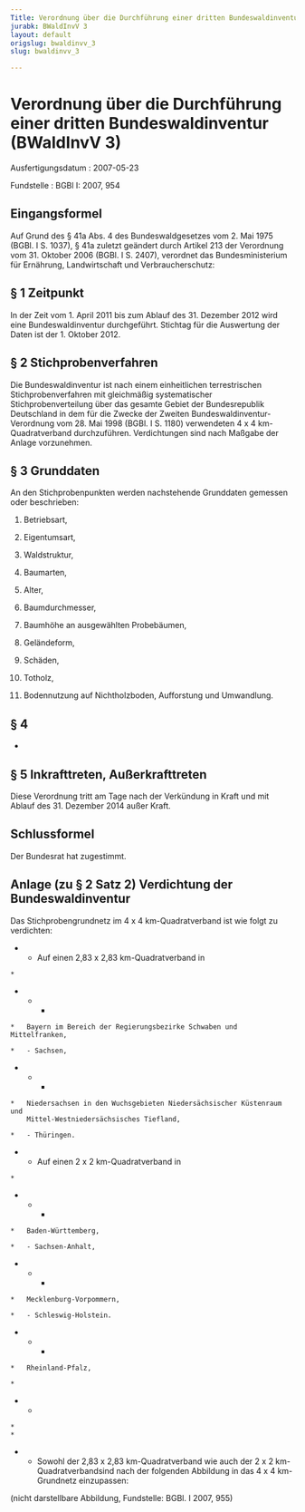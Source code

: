```yaml
---
Title: Verordnung über die Durchführung einer dritten Bundeswaldinventur
jurabk: BWaldInvV 3
layout: default
origslug: bwaldinvv_3
slug: bwaldinvv_3

---
```


# Verordnung über die Durchführung einer dritten Bundeswaldinventur (BWaldInvV 3)

Ausfertigungsdatum
:   2007-05-23

Fundstelle
:   BGBl I: 2007, 954

## Eingangsformel

Auf Grund des § 41a Abs. 4 des Bundeswaldgesetzes vom 2. Mai 1975
(BGBl. I S. 1037), § 41a zuletzt geändert durch Artikel 213 der
Verordnung vom 31. Oktober 2006 (BGBl. I S. 2407), verordnet das
Bundesministerium für Ernährung, Landwirtschaft und Verbraucherschutz:

## § 1 Zeitpunkt

In der Zeit vom 1. April 2011 bis zum Ablauf des 31. Dezember 2012
wird eine Bundeswaldinventur durchgeführt. Stichtag für die Auswertung
der Daten ist der 1. Oktober 2012.

## § 2 Stichprobenverfahren

Die Bundeswaldinventur ist nach einem einheitlichen terrestrischen
Stichprobenverfahren mit gleichmäßig systematischer
Stichprobenverteilung über das gesamte Gebiet der Bundesrepublik
Deutschland in dem für die Zwecke der Zweiten Bundeswaldinventur-
Verordnung vom 28. Mai 1998 (BGBl. I S. 1180) verwendeten 4 x 4 km-
Quadratverband durchzuführen. Verdichtungen sind nach Maßgabe der
Anlage vorzunehmen.

## § 3 Grunddaten

An den Stichprobenpunkten werden nachstehende Grunddaten gemessen oder
beschrieben:

1.  Betriebsart,


2.  Eigentumsart,


3.  Waldstruktur,


4.  Baumarten,


5.  Alter,


6.  Baumdurchmesser,


7.  Baumhöhe an ausgewählten Probebäumen,


8.  Geländeform,


9.  Schäden,


10. Totholz,


11. Bodennutzung auf Nichtholzboden, Aufforstung und Umwandlung.

## § 4

-

## § 5 Inkrafttreten, Außerkrafttreten

Diese Verordnung tritt am Tage nach der Verkündung in Kraft und mit
Ablauf des 31. Dezember 2014 außer Kraft.

## Schlussformel

Der Bundesrat hat zugestimmt.

## Anlage (zu § 2 Satz 2) Verdichtung der Bundeswaldinventur

Das Stichprobengrundnetz im 4 x 4 km-Quadratverband ist wie folgt zu
verdichten:

*    *   Auf einen 2,83 x 2,83 km-Quadratverband in

    *

*    *   -

    *   Bayern im Bereich der Regierungsbezirke Schwaben und Mittelfranken,

    *   - Sachsen,


*    *   -

    *   Niedersachsen in den Wuchsgebieten Niedersächsischer Küstenraum und
        Mittel-Westniedersächsisches Tiefland,

    *   - Thüringen.


*    *   Auf einen 2 x 2 km-Quadratverband in

    *

*    *   -

    *   Baden-Württemberg,

    *   - Sachsen-Anhalt,


*    *   -

    *   Mecklenburg-Vorpommern,

    *   - Schleswig-Holstein.


*    *   -

    *   Rheinland-Pfalz,

    *

*    *
    *
    *

*    *   Sowohl der 2,83 x 2,83 km-Quadratverband wie auch der 2 x 2 km-
        Quadratverbandsind nach der folgenden Abbildung in das 4 x 4 km-
        Grundnetz einzupassen:



(nicht darstellbare Abbildung,
Fundstelle: BGBl. I 2007, 955)

